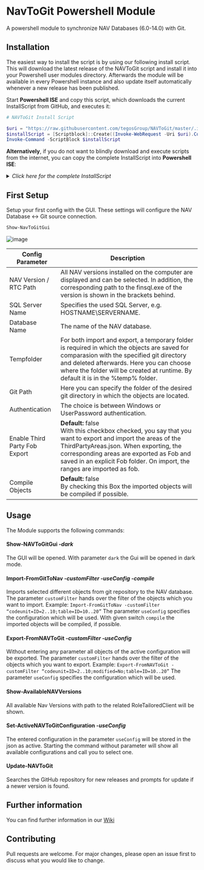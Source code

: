 # NavToGit Powershell Module
A powershell module to synchronize NAV Databases (6.0-14.0) with Git.

## Installation

The easiest way to install the script is by using our following install script.
This will download the latest release of the NAVToGit script and install it into your Powershell user modules directory. Afterwards the module will be available in every Powershell instance and also update itself automatically whenever a new release has been published.

Start **Powershell ISE** and copy this script, which downloads the current InstallScript from GitHub, and executes it:
```powershell
# NAVToGit Install Script

$uri = "https://raw.githubusercontent.com/tegosGroup/NAVToGit/master/.install/InstallScript.ps1"
$installScript = [Scriptblock]::Create((Invoke-WebRequest -Uri $uri).Content)
Invoke-Command -ScriptBlock $installScript
```
**Alternatively**, if you do not want to blindly download and execute scripts from the internet, you can copy the complete InstallScript into **Powershell ISE**:
<details><summary><i>Click here for the complete InstallScript</i></summary>
<p>
  
```powershell
# NAVToGit Install Script

Write-Host("$(Get-Date -Format "HH:mm:ss") | Starting NAVToGit Module installation") -ForegroundColor White
$approval = Read-Host ("$(Get-Date -Format "HH:mm:ss") | Do you want to continue? [y/n]")
if ($approval -ne "y") {
    Write-Host("$(Get-Date -Format "HH:mm:ss") | Cancelled NAVToGit module installation") -ForegroundColor Red
    break
}

try {
    [Net.ServicePointManager]::SecurityProtocol = [Net.SecurityProtocolType]::Tls12
    $obj = Invoke-WebRequest -Uri "https://api.github.com/repos/tegosGroup/NAVToGit/releases/latest" -ErrorAction SilentlyContinue | ConvertFrom-Json -ErrorAction SilentlyContinue
}
catch {
    Write-Host("$(Get-Date -Format "HH:mm:ss") | No connection to Github.") -ForegroundColor Red
    break
}
$temp = Join-Path -Path $env:TEMP -ChildPath "NavToGitUpdate"
$downloadFile = Join-Path -Path $temp -ChildPath "update.zip"

Remove-Item -Path $temp -Recurse -Force -ErrorAction SilentlyContinue > $null
New-Item -path $temp -ItemType Directory > $null

Write-Host("$(Get-Date -Format "HH:mm:ss") | Downloading latest release...") -ForegroundColor Cyan
Invoke-WebRequest -Uri $obj.zipball_url -OutFile $downloadFile

Write-Host("$(Get-Date -Format "HH:mm:ss") | Extracting download zip") -ForegroundColor White
Expand-Archive -Path $downloadFile -DestinationPath $temp -Force

$userPath = "$([System.Environment]::GetFolderPath([System.Environment+SpecialFolder]::MyDocuments))\WindowsPowerShell\Modules\NAVToGit"
if (-not (Test-Path -Path $userPath)) {
    Write-Host("$(Get-Date -Format "HH:mm:ss") | Creating directory C:$userPath") -ForegroundColor Cyan
    New-Item -Path $userPath -ItemType Directory > $null
}

Write-Host("$(Get-Date -Format "HH:mm:ss") | Moving new files") -ForegroundColor Cyan
Robocopy (Get-ChildItem $temp)[0].FullName $userPath /mov /mir /xd .git > $null

Write-Host("$(Get-Date -Format "HH:mm:ss") | Deleting temp folder $temp") -ForegroundColor White
Remove-Item -Path $temp -Recurse -Force

$approval = Read-Host ("$(Get-Date -Format "HH:mm:ss") | Do you want to create a desktop shortcut to the NAVToGitGui? [y/n]")
if ($approval -eq "y") {
    Write-Host("$(Get-Date -Format "HH:mm:ss") | Creating Desktop Shortcut for GUI") -ForegroundColor White
    $WshShell = New-Object -comObject WScript.Shell
    $Shortcut = $WshShell.CreateShortcut("$([System.Environment]::GetFolderPath([System.Environment+SpecialFolder]::Desktop))\Show-NAVToGitGui.lnk")
    $Shortcut.TargetPath = "$env:WINDIR\system32\WindowsPowerShell\v1.0\powershell.exe"
    $Shortcut.Arguments = "-command Show-NAVToGitGui"
    $Shortcut.Save()
}

Write-Host("$(Get-Date -Format "HH:mm:ss") | NAVToGit Module has been installed.") -ForegroundColor Green
```

</p>
</details>

## First Setup
Setup your first config with the GUI. These settings will configure the NAV Database <-> Git source connection.
```powershell
Show-NavToGitGui
```
![image](https://user-images.githubusercontent.com/60692534/88889445-6c018400-d240-11ea-8100-d7040cdc6e75.png)

Config Parameter |  Description
------------ | -------------
NAV Version / RTC Path  | All NAV versions installed on the computer are displayed and can be selected. In addition, the corresponding path to the finsql.exe of the version is shown in the brackets behind.
SQL Server Name | Specifies the used SQL Server, e.g. HOSTNAME\SERVERNAME.
Database Name | The name of the NAV database.
Tempfolder | For both import and export, a temporary folder is required in which the objects are saved for comparasion with the specified git directory and deleted afterwards. Here you can choose where the folder will be created at runtime. By default it is in the %temp% folder.
Git Path | Here you can specify the folder of the desired git directory in which the objects are located.
Authentication | The choice is between Windows or UserPassword authentication.
Enable Third Party Fob Export | **Default:** false <br/> With this checkbox checked, you say that you want to export and import the areas of the ThirdPartyAreas.json. When exporting, the corresponding areas are exported as Fob and saved in an explicit Fob folder. On import, the ranges are imported as fob. 
Compile Objects |  **Default:** false <br/> By checking this Box the imported objects will be compiled if possible.

## Usage
The Module supports the following commands:

#### Show-NAVToGitGui *-dark*
The GUI will be opened. With parameter `dark` the Gui will be opened in dark mode.

#### Import-FromGitToNav *-customFilter <Filter> -useConfig <ConfigName> -compile*
Imports selected different objects from git repository to the NAV database.
The parameter `customFilter` hands over the filter of the objects which you want to import. Example: `Import-FromGitToNav -customFilter “codeunit=ID=2..10;table=ID=10..20”`
The parameter `useConfig` specifies the configuration which will be used. With given switch `compile` the imported objects will be compiled, if possible.

#### Export-FromNAVToGit *-customFilter <Filter> -useConfig <ConfigName>*
Without entering any parameter all objects of the active configuration will be exported.
The parameter `customFilter` hands over the filter of the objects which you want to export. Example: `Export-FromNAVToGit -customFilter “codeunit=ID=2..10;modified=No;table=ID=10..20”`
The parameter `useConfig` specifies the configuration which will be used.

#### Show-AvailableNAVVersions
All available Nav Versions with path to the related RoleTailoredClient will be shown.

#### Set-ActiveNAVToGitConfiguration *-useConfig <ConfigName>*
The entered configuration in the parameter `useConfig` will be stored in the json as active. 
Starting the command without parameter will show all available configurations and call you to select one.

#### Update-NAVToGit
Searches the GitHub repository for new releases and prompts for update if a newer version is found.

## Further information
You can find further information in our [Wiki](https://github.com/tegosGroup/NAVToGit/wiki)

## Contributing
Pull requests are welcome. For major changes, please open an issue first to discuss what you would like to change.
